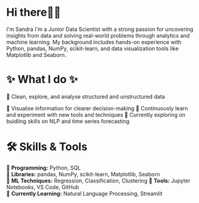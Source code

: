  # Hi there👋😊
I'm Sandra I'm a Junior Data Scientist with a strong passion for uncovering insights from data and solving real-world problems through analytics and machine learning.
My background includes hands-on experience with Python, pandas, NumPy, scikit-learn, and data visualization tools like Matplotlib and Seaborn.

# ✨ What I do ✨ 
🔵 Clean, explore, and analyse structured and unstructured data

🔵 Visualise information for clearer decision-making
🔵 Continuously learn and experiment with new tools and techniques 
🔵 Currently exploring on buidling skills on NLP and time series forecasting

# 🛠️ Skills & Tools
🔹 **Programming:** Python, SQL  
🔹 **Libraries:** pandas, NumPy, scikit-learn, Matplotlib, Seaborn  
🔹 **ML Techniques:** Regression, Classification, Clustering 
🔹 **Tools:** Jupyter Notebooks, VS Code, GitHub  
🔹 **Currently Learning:** Natural Language Processing, Streamlit


